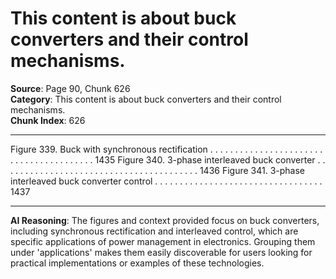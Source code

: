 # This content is about buck converters and their control mechanisms.

**Source**: Page 90, Chunk 626  
**Category**: This content is about buck converters and their control mechanisms.  
**Chunk Index**: 626

---

Figure 339. Buck with synchronous rectification . . . . . . . . . . . . . . . . . . . . . . . . . . . . . . . . . . . . . . . . 1435
Figure 340. 3-phase interleaved buck converter . . . . . . . . . . . . . . . . . . . . . . . . . . . . . . . . . . . . . . . . 1436
Figure 341. 3-phase interleaved buck converter control . . . . . . . . . . . . . . . . . . . . . . . . . . . . . . . . . . 1437

---

**AI Reasoning**: The figures and context provided focus on buck converters, including synchronous rectification and interleaved control, which are specific applications of power management in electronics. Grouping them under 'applications' makes them easily discoverable for users looking for practical implementations or examples of these technologies.
